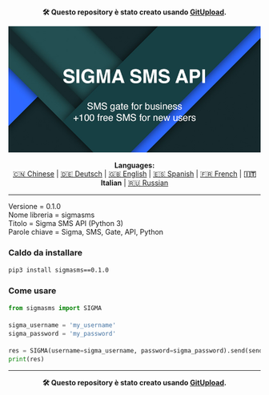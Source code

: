 <p align="center"><b>🛠️ Questo repository è stato creato usando <a href="http://127.0.0.1:3000">GitUpload</a>.</b></p>
<p align="center"><img src="https://github.com/markolofsen/sigmasms//blob/master/.banners/banner_it.jpg?raw=1" /></p>
<p align="center"><b>Languages:</b><br /><a href="https://github.com/markolofsen/sigmasms/blob/master/README_cn.md">🇨🇳 Chinese</a> | <a href="https://github.com/markolofsen/sigmasms/blob/master/README_de.md">🇩🇪 Deutsch</a> | <a href="https://github.com/markolofsen/sigmasms/blob/master/README.md">🇬🇧 English</a> | <a href="https://github.com/markolofsen/sigmasms/blob/master/README_es.md">🇪🇸 Spanish</a> | <a href="https://github.com/markolofsen/sigmasms/blob/master/README_fr.md">🇫🇷 French</a> | <b>🇮🇹 Italian</b> | <a href="https://github.com/markolofsen/sigmasms/blob/master/README_ru.md">🇷🇺 Russian</a></p>

---

Versione = 0.1.0 <br />
Nome libreria = sigmasms <br />
Titolo = Sigma SMS API (Python 3) <br />
Parole chiave = Sigma, SMS, Gate, API, Python <br />

### Caldo da installare

```sh
pip3 install sigmasms==0.1.0
```


### Come usare

```python
from sigmasms import SIGMA

sigma_username = 'my_username'
sigma_password = 'my_password'

res = SIGMA(username=sigma_username, password=sigma_password).send(sender='B-Media', message='Hello Mark!!!', recipients=['+34777777777','+34777777778',])
print(res)
```



---

<p align="center"><b>🛠️ Questo repository è stato creato usando <a href="http://127.0.0.1:3000">GitUpload</a>.</b></p>